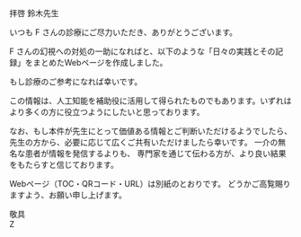 拝啓 鈴木先生

いつも F さんの診療にご尽力いただき、ありがとうございます。

F さんの幻視への対処の一助になればと、以下のような「日々の実践とその記録」をまとめたWebページを作成しました。

もし診療のご参考になれば幸いです。

この情報は、人工知能を補助役に活用して得られたものでもあります。いずれはより多くの方に役立つようにしたいと思っております。

なお、もし本件が先生にとって価値ある情報とご判断いただけるようでしたら、
先生の方から、必要に応じて広くご共有いただけましたら幸いです。
一介の無名な患者が情報を発信するよりも、
専門家を通じて伝わる方が、より良い結果をもたらすと信じております。

Webページ（TOC・QRコード・URL）は別紙のとおりです。
どうかご高覧賜りますよう、お願い申し上げます。

敬具  
Z
